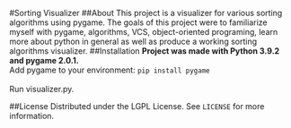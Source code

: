 #Sorting Visualizer
##About
This project is a visualizer for various sorting algorithms using pygame. The 
goals of this project were to familiarize myself with pygame, algorithms, VCS,
object-oriented programing, learn more about python in general as well as
produce a working sorting
algorithms visualizer.
##Installation
**Project was made with Python 3.9.2 and pygame 2.0.1.**\
Add pygame to your environment:
```pip install pygame```\
\
Run visualizer.py.

##License
Distributed under the LGPL License. See `LICENSE` for more information.